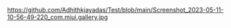 https://github.com/Adhithkjayadas/Test/blob/main/Screenshot_2023-05-11-10-56-49-220_com.miui.gallery.jpg
